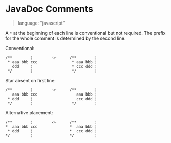 # JavaDoc Comments #

> language: "javascript"

A `*` at the beginning of each line is conventional but not required. The prefix
for the whole comment is determined by the second line.

Conventional:

    /**        ¦        ->      /**        ¦
     * aaa bbb ccc               * aaa bbb ¦
       ddd     ¦                 * ccc ddd ¦
     */        ¦                 */        ¦

Star absent on first line:

    /**        ¦        ->      /**        ¦
       aaa bbb ccc                 aaa bbb ¦
     * ddd     ¦                   ccc ddd ¦
     */        ¦                 */        ¦

Alternative placement:

    /**        ¦        ->      /**        ¦
    *  aaa bbb ccc              *  aaa bbb ¦
     * ddd     ¦                *  ccc ddd ¦
    */         ¦                */         ¦
